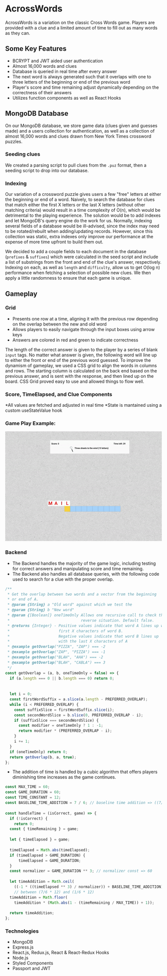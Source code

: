 # AcrossWords

AcrossWords is a variation on the classic Cross Words game. Players are provided with a clue and a limited amount of time to fill out as many words as they can.

## Some Key Features

- BCRYPT and JWT aided user authentication
- Almost 16,000 words and clues
- Database is queried in real time after every answer
- The next word is always generated such that it overlaps with one to three letters of the beginning or end of the previous word
- Player's score and time remaining adjust dynamically depending on the correctness of their answers
- Utilizes function components as well as React Hooks

## MongoDB Database

On our MongoDB database, we store game data (clues given and guesses made) and a users collection for authentication, as well as a collection of almost 16,000 words and clues drawn from New York Times crossword puzzles.

### Seeding clues

We created a parsing script to pull clues from the `.puz` format, then a seeding script to drop into our database.

### Indexing

Our variation of a crossword puzzle gives users a few "free" letters at either the beginning or end of a word. Naively, to search the database for clues that match either the first X letters or the last X letters (without other matching criteria) would result in a time complexity of O(n), which would be detrimental to the playing experience. The solution would be to add indexes and let MongoDB's query engine do the work for us. Normally, indexing several fields of a database would be ill-advised, since the index may need to be rotated/rebuilt when adding/updating records. However, since this collection was static, extra indexes only improve our performance at the expense of more time upfront to build them out.

We decided to add a couple fields to each document in the database (`prefixes` & `suffixes`) which were calculated in the seed script and include a list of substrings from the front and end of the clue's answer, respectively. Indexing on each, as well as `length` and `difficulty`, allow us to get O(log n) performance when fetching a selection of possible new clues. We then apply a little randomness to ensure that each game is unique.

## Gameplay


### Grid
* Presents one row at a time, aligning it with the previous row depending on the overlap between the new and old word
* Allows players to easily navigate through the input boxes using arrow keys
* Answers are colored in red and green to indicate correctness 


The length of the correct answer is given to the player by a series of blank `input` tags. No matter what answer is given, the following word will line up to either the front or end of the previous word guessed. To improve the dynamism of gameplay, we used a CSS grid to align the words in columns and rows. The starting column is calculated on the back end based on the previous answer, and is sent with the response, and then lined up on the board. CSS Grid proved easy to use and allowed things to flow well.

### Score, TimeElapsed, and Clue Components
*All values are fetched and adjusted in real time
*State is mantained using a custom useStateValue hook


<!-- if you want to add a gif, use the format below -->
<!-- ![name_of_gif](source of gif) -->
<!-- I added an images folder, add the gifs there. -->
<!-- example: -->
### Game Play Example: 
![game_play_gif](frontend/images/game_play_gif.gif)

### Backend
* The Backend handles the majority of the game logic, including testing for correct answers and manipulating score and time remaining. 
* The Backend also handles all database queries, with the following code used to search for a clue with the proper overlap.
```javascript
/**
 * Get the overlap between two words and a vector from the beginning
 * or end of A.
 * @param {String} a "Old word" against which we test the
 * @param {String} b "New word"
 * @param {[Boolean]} oneTimeOnly Allows one recursive call to check the
 *                                reverse situation. Default false.
 * @returns {Integer} - Positive values indicate that word A lines up with the
 *                      first X characters of word B.
 *                      Negative values indicate that word B lines up
 *                      with the last X characters of A
 * @example getOverlap("PIZZA", "ZAP") === -2
 * @example getOverlap("ZAP", "PIZZA") === -1
 * @example getOverlap("BLAH", "AHA") === -2
 * @example getOverlap("BLAH", "CABLA") === 3
 */
const getOverlap = (a, b, oneTimeOnly = false) => {
  if (a.length === 0 || b.length === 0) return 0;


  let i = 0;
  const firstWordSuffix = a.slice(a.length - PREFERRED_OVERLAP);
  while (i < PREFERRED_OVERLAP) {
    const suffixSlice = firstWordSuffix.slice(i);
    const secondWordSlice = b.slice(0, PREFERRED_OVERLAP - i);
    if (suffixSlice === secondWordSlice) {
      const modifier = oneTimeOnly ? 1 : -1;
      return modifier * (PREFERRED_OVERLAP - i);
    }
    i += 1;
  }
  if (oneTimeOnly) return 0;
  return getOverlap(b, a, true);
};

```

* The addition of time is handled by a cubic algorithm that offers players diminishing time increases as the game continues.
```javascript
const MAX_TIME = 60;
const GAME_DURATION = 60;
const TIME_CONSTANT = 12;
const BASELINE_TIME_ADDITION = 7 / 6; // baseline time addition => ((7/6) - 1) * TIME_CONSTANT

const handleTime = (isCorrect, game) => {
  if (!isCorrect) {
    return 0;
  const { timeRemaining } = game;
  
  let { timeElapsed } = game;
  
  timeElapsed = Math.abs(timeElapsed);
  if (timeElapsed > GAME_DURATION) {
      timeElapsed = GAME_DURATION;
  }
  const normalizer = GAME_DURATION ** 3; // normalizer const => 60
  
  let timeAddition = Math.ceil(
    ((-1 * ((timeElapsed ** 3) / normalizer)) + BASELINE_TIME_ADDITION) * TIME_CONSTANT);
    // between (7/6 * 12) and (1/6 * 12)
  timeAddition = Math.floor(
    timeAddition * (Math.abs(1 - (timeRemaining / MAX_TIME)) + 1));

  return timeAddition;
};
```

### Technologies

- MongoDB
- Express.js
- React.js, Redux.js, React & React-Redux Hooks
- Node.js
- Styled Components
- Passport and JWT
